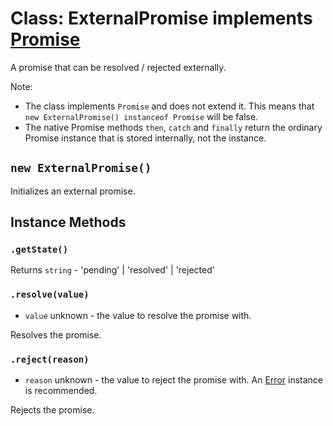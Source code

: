 # Class: ExternalPromise implements [Promise](https://developer.mozilla.org/en-US/docs/Web/JavaScript/Reference/Global_Objects/Promise)

A promise that can be resolved / rejected externally.

Note:
- The class implements `Promise` and does not extend it. This means that `new ExternalPromise() instanceof Promise` will be false.
- The native Promise methods `then`, `catch` and `finally` return the ordinary Promise instance that is stored internally, not the instance.

## `new ExternalPromise()`

Initializes an external promise.

## Instance Methods

### `.getState()`

Returns `string` - 'pending' | 'resolved' | 'rejected'

### `.resolve(value)`

* `value` unknown - the value to resolve the promise with.

Resolves the promise.

### `.reject(reason)`

* `reason` unknown - the value to reject the promise with. An [Error](https://developer.mozilla.org/en-US/docs/Web/JavaScript/Reference/Global_Objects/Error) instance is recommended.

Rejects the promise.

